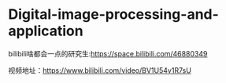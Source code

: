 # Digital-image-processing-and-application
bilibili啥都会一点的研究生:https://space.bilibili.com/46880349

视频地址：https://www.bilibili.com/video/BV1U54y1R7sU
